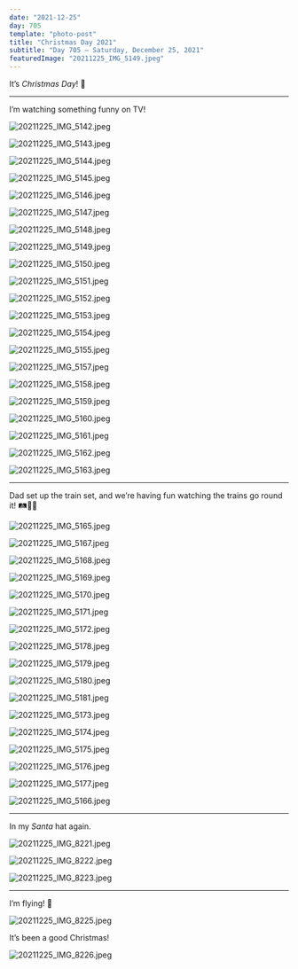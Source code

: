 ```yaml
---
date: "2021-12-25"
day: 705
template: "photo-post"
title: "Christmas Day 2021"
subtitle: "Day 705 – Saturday, December 25, 2021"
featuredImage: "20211225_IMG_5149.jpeg"
---
```


It’s _Christmas Day_! 🎄

<hr />

I’m watching something funny on TV!

![20211225_IMG_5142.jpeg](20211225_IMG_5142.jpeg)

![20211225_IMG_5143.jpeg](20211225_IMG_5143.jpeg)

![20211225_IMG_5144.jpeg](20211225_IMG_5144.jpeg)

![20211225_IMG_5145.jpeg](20211225_IMG_5145.jpeg)

![20211225_IMG_5146.jpeg](20211225_IMG_5146.jpeg)

![20211225_IMG_5147.jpeg](20211225_IMG_5147.jpeg)

![20211225_IMG_5148.jpeg](20211225_IMG_5148.jpeg)

![20211225_IMG_5149.jpeg](20211225_IMG_5149.jpeg)

![20211225_IMG_5150.jpeg](20211225_IMG_5150.jpeg)

![20211225_IMG_5151.jpeg](20211225_IMG_5151.jpeg)

![20211225_IMG_5152.jpeg](20211225_IMG_5152.jpeg)

![20211225_IMG_5153.jpeg](20211225_IMG_5153.jpeg)

![20211225_IMG_5154.jpeg](20211225_IMG_5154.jpeg)

![20211225_IMG_5155.jpeg](20211225_IMG_5155.jpeg)

![20211225_IMG_5157.jpeg](20211225_IMG_5157.jpeg)

![20211225_IMG_5158.jpeg](20211225_IMG_5158.jpeg)

![20211225_IMG_5159.jpeg](20211225_IMG_5159.jpeg)

![20211225_IMG_5160.jpeg](20211225_IMG_5160.jpeg)

![20211225_IMG_5161.jpeg](20211225_IMG_5161.jpeg)

![20211225_IMG_5162.jpeg](20211225_IMG_5162.jpeg)

![20211225_IMG_5163.jpeg](20211225_IMG_5163.jpeg)

<hr />

Dad set up the train set, and we’re having fun watching the trains go round it! 🛤🚅🚉

![20211225_IMG_5165.jpeg](20211225_IMG_5165.jpeg)

![20211225_IMG_5167.jpeg](20211225_IMG_5167.jpeg)

![20211225_IMG_5168.jpeg](20211225_IMG_5168.jpeg)

![20211225_IMG_5169.jpeg](20211225_IMG_5169.jpeg)

![20211225_IMG_5170.jpeg](20211225_IMG_5170.jpeg)

![20211225_IMG_5171.jpeg](20211225_IMG_5171.jpeg)

![20211225_IMG_5172.jpeg](20211225_IMG_5172.jpeg)

![20211225_IMG_5178.jpeg](20211225_IMG_5178.jpeg)

![20211225_IMG_5179.jpeg](20211225_IMG_5179.jpeg)

![20211225_IMG_5180.jpeg](20211225_IMG_5180.jpeg)

![20211225_IMG_5181.jpeg](20211225_IMG_5181.jpeg)

![20211225_IMG_5173.jpeg](20211225_IMG_5173.jpeg)

![20211225_IMG_5174.jpeg](20211225_IMG_5174.jpeg)

![20211225_IMG_5175.jpeg](20211225_IMG_5175.jpeg)

![20211225_IMG_5176.jpeg](20211225_IMG_5176.jpeg)

![20211225_IMG_5177.jpeg](20211225_IMG_5177.jpeg)

![20211225_IMG_5166.jpeg](20211225_IMG_5166.jpeg)

<hr />

In my _Santa_ hat again.

![20211225_IMG_8221.jpeg](20211225_IMG_8221.jpeg)

![20211225_IMG_8222.jpeg](20211225_IMG_8222.jpeg)

![20211225_IMG_8223.jpeg](20211225_IMG_8223.jpeg)

<hr />

I’m flying! 🛫

![20211225_IMG_8225.jpeg](20211225_IMG_8225.jpeg)

It’s been a good Christmas!

![20211225_IMG_8226.jpeg](20211225_IMG_8226.jpeg)
